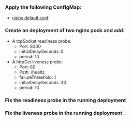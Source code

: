 ### Apply the following ConfigMap:
- [nginx default.conf](https://gitlab.platform-engineering.com/learnwithus/cka-training/-/blob/master/31-liveness-and-readiness/nginx-config.yaml)

### Create an deployment of two nginx pods and add:
- A tcpSocket readiness probe:
   - Port: 8000
   - initialDelaySeconds: 5
   - period: 10
- A httpGet liveness probe:
   - Port: 80
   - Path: /healtz
   - failureThreshold: 1
   - initialDelaySeconds: 30
   - period: 10

### Fix the readiness probe in the running deployment

### Fix the liveness probe in the running deployment 
